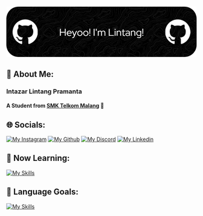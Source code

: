 ![My banner](img/github-header-image.png)

## 💫 About Me:
###  Intazar Lintang Pramanta
####  A Student from [**SMK Telkom Malang**](https://www.smktelkom-mlg.sch.id/) 🏫

## 🌐 Socials:
[![My Instagram](https://skillicons.dev/icons?i=instagram)](https://www.instagram.com/itslinglung/) [![My Github](https://skillicons.dev/icons?i=github)](https://github.com/Liezert) [![My Discord](https://skillicons.dev/icons?i=discord)](https://www.instagram.com/itslinglung/) [![My Linkedin](https://skillicons.dev/icons?i=linkedin)](https://www.linkedin.com/in/intazar-pramanta-982a18376/)

## 📝 Now Learning:
[![My Skills](https://skillicons.dev/icons?i=java,css,html,js&theme=light)](https://skillicons.dev)

## 🎯 Language Goals:
[![My Skills](https://skillicons.dev/icons?i=python,java&theme=light)](https://skillicons.dev)
